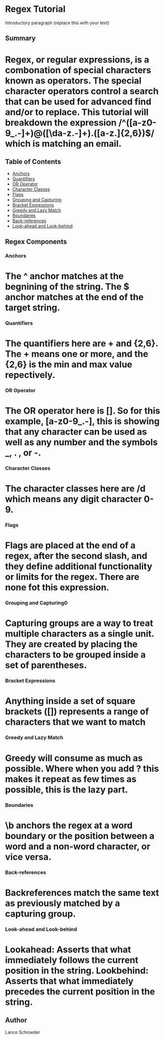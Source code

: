 # Regex Tutorial

Introductory paragraph (replace this with your text)

## Summary

#   Regex, or regular expressions, is a combonation of special characters known as operators. The special character operators control a search that can be used for advanced find and/or to replace. This tutorial will breakdown the expression /^([a-z0-9_\.-]+)@([\da-z\.-]+)\.([a-z\.]{2,6})$/ which is matching an email.

## Table of Contents

- [Anchors](#anchors)
- [Quantifiers](#quantifiers)
- [OR Operator](#or-operator)
- [Character Classes](#character-classes)
- [Flags](#flags)
- [Grouping and Capturing](#grouping-and-capturing)
- [Bracket Expressions](#bracket-expressions)
- [Greedy and Lazy Match](#greedy-and-lazy-match)
- [Boundaries](#boundaries)
- [Back-references](#back-references)
- [Look-ahead and Look-behind](#look-ahead-and-look-behind)

## Regex Components

### Anchors

#   The ^ anchor matches at the begnining of the string. The $ anchor matches at the end of the target string.

### Quantifiers

#   The quantifiers here are + and {2,6}. The + means one or more, and the {2,6} is the min and max value repectively.

### OR Operator

#   The OR operator here is []. So for this example, [a-z0-9_\.-], this is showing that any character can be used as well as any number and the symbols _, . , or -.

### Character Classes

#   The character classes here are /d which means any digit character 0-9.

### Flags

#   Flags are placed at the end of a regex, after the second slash, and they define additional functionality or limits for the regex. There are none fot this expression.

### Grouping and Capturing0

#   Capturing groups are a way to treat multiple characters as a single unit. They are created by placing the characters to be grouped inside a set of parentheses.

### Bracket Expressions

#   Anything inside a set of square brackets ([]) represents a range of characters that we want to match

### Greedy and Lazy Match

#   Greedy will consume as much as possible. Where when you add ? this makes it repeat as few times as possible, this is the lazy part.

### Boundaries

#   \b anchors the regex at a word boundary or the position between a word and a non-word character, or vice versa.

### Back-references

#   Backreferences match the same text as previously matched by a capturing group.

### Look-ahead and Look-behind

#   Lookahead: 	Asserts that what immediately follows the current position in the string. Lookbehind: Asserts that what immediately precedes the current position in the string.

## Author

Lance Schroeder
